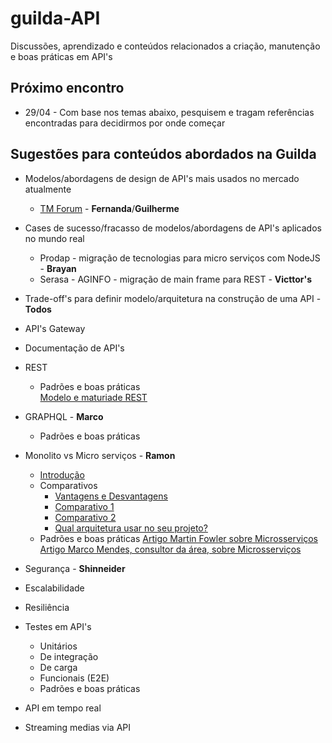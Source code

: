# guilda-API
Discussões, aprendizado e conteúdos relacionados a criação, manutenção e boas práticas em API's

## Próximo encontro
- 29/04 - Com base nos temas abaixo, pesquisem e tragam referências encontradas para decidirmos por onde começar
## Sugestões para conteúdos abordados na Guilda
- Modelos/abordagens de design de API's mais usados no mercado atualmente  
  * [TM Forum](https://www.tmforum.org/) - **Fernanda**/**Guilherme**

- Cases de sucesso/fracasso de modelos/abordagens de API's aplicados no mundo real
    * Prodap - migração de tecnologias para micro serviços com NodeJS - **Brayan**
    * Serasa - AGINFO - migração de main frame para REST - **Victtor's**
- Trade-off's para definir modelo/arquitetura na construção de uma API - **Todos**
- API's Gateway
- Documentação de API's
- REST
  - Padrões e boas práticas  
    [Modelo e maturiade REST](https://martinfowler.com/articles/richardsonMaturityModel.html "Richardson Maturity Model")
    
- GRAPHQL - **Marco**
  - Padrões e boas práticas 
  
- Monolito vs Micro serviços - **Ramon** 
  - [Introdução](https://dzone.com/articles/microservices-1-introduction-monolithic-vs-microse)
  - Comparativos
    * [Vantagens e Desvantagens](https://dev.to/alex_barashkov/microservices-vs-monolith-architecture-4l1m)
    * [Comparativo 1](https://dev.to/alex_barashkov/microservices-vs-monolith-architecture-4l1m)
    * [Comparativo 2](https://medium.com/@raycad.seedotech/monolithic-vs-microservice-architecture-e74bd951fc14)
    * [Qual arquitetura usar no seu projeto?](https://medium.freecodecamp.org/monolith-vs-microservices-which-architecture-is-right-for-your-team-bb840319d531)
  - Padrões e boas práticas
    [Artigo Martin Fowler sobre Microsserviços](https://martinfowler.com/articles/microservices.html "Microservices")  
    [Artigo Marco Mendes, consultor da área, sobre Microsserviços](https://marco-mendes.com/2016/11/26/microsservicos-e-outros-padroes-de-arquitetura-de-software/ "Microsserviços e Outros Padrões de Arquitetura de Software")
- Segurança - **Shinneider**
- Escalabilidade
- Resiliência 
- Testes em API's
  - Unitários
  - De integração
  - De carga
  - Funcionais (E2E)
  - Padrões e boas práticas
- API em tempo real
- Streaming medias via API
